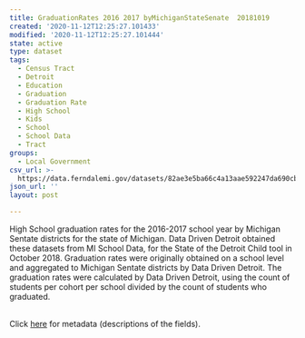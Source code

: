 ```yaml
---
title: GraduationRates 2016 2017 byMichiganStateSenate  20181019
created: '2020-11-12T12:25:27.101433'
modified: '2020-11-12T12:25:27.101444'
state: active
type: dataset
tags:
  - Census Tract
  - Detroit
  - Education
  - Graduation
  - Graduation Rate
  - High School
  - Kids
  - School
  - School Data
  - Tract
groups:
  - Local Government
csv_url: >-
  https://data.ferndalemi.gov/datasets/82ae3e5ba66c4a13aae592247da690cb_0.csv?outSR=%7B%22latestWkid%22%3A2898%2C%22wkid%22%3A2898%7D
json_url: ''
layout: post

---
```

High School graduation rates for the 2016-2017 school year by Michigan Sentate districts for the state of Michigan. Data Driven Detroit obtained these datasets from MI School Data, for the State of the Detroit Child tool in October 2018. Graduation rates were originally obtained on a school level and aggregated to Michigan Sentate districts by Data Driven Detroit. The graduation rates were calculated by Data Driven Detroit, using the count of students per cohort per school divided by the count of students who graduated.<div><br /></div><div>Click <a href='http://www.datadrivendetroit.org/metadata/GraduationRates_byMichiganStateSenate_2016_2017___20181019.xlsx' target='_blank'>here</a> for metadata (descriptions of the fields).<br /></div>
